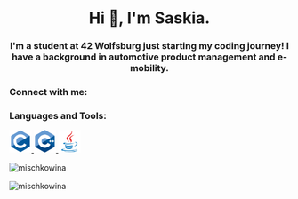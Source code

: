<h1 align="center">Hi 👋, I'm Saskia.</h1>
<h3 align="center">I'm a student at 42 Wolfsburg just starting my coding journey! I have a background in automotive product management and e-mobility.</h3>

<h3 align="left">Connect with me:</h3>
<p align="left">
</p>

<h3 align="left">Languages and Tools:</h3>
<p align="left"> <a href="https://www.cprogramming.com/" target="_blank" rel="noreferrer"> <img src="https://raw.githubusercontent.com/devicons/devicon/master/icons/c/c-original.svg" alt="c" width="40" height="40"/> </a> <a href="https://www.w3schools.com/cpp/" target="_blank" rel="noreferrer"> <img src="https://raw.githubusercontent.com/devicons/devicon/master/icons/cplusplus/cplusplus-original.svg" alt="cplusplus" width="40" height="40"/> </a> <a href="https://www.java.com" target="_blank" rel="noreferrer"> <img src="https://raw.githubusercontent.com/devicons/devicon/master/icons/java/java-original.svg" alt="java" width="40" height="40"/> </a> </p>

<p><img align="center" src="https://github-readme-stats.vercel.app/api/top-langs?username=mischkowina&show_icons=true&locale=en&layout=compact" alt="mischkowina" /></p>

<p><img align="center" src="https://github-readme-streak-stats.herokuapp.com/?user=mischkowina&" alt="mischkowina" /></p>
